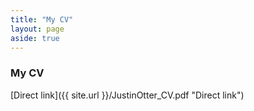 ```yaml
---
title: "My CV"
layout: page
aside: true
---
```


### My CV

[Direct link]({{ site.url }}/JustinOtter_CV.pdf "Direct link")


<object data="{{ site.url }}{{ site.baseurl }}/JustinOtter_CV.pdf" width="750" height="1000" type="application/pdf"></object>
